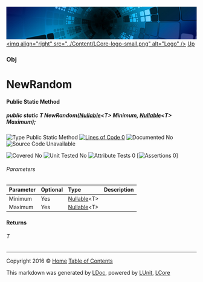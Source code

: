 ![](../Content/LCore-banner-small.png "")
[&lt;img align=&quot;right&quot; src=&quot;../Content/LCore-logo-small.png&quot; alt=&quot;Logo&quot; /&gt;](../../README.md)
[Up](Obj.md)

### Obj

# NewRandom

#### Public Static Method

##### public static T NewRandom(<a href="https://msdn.microsoft.com/en-us/library/b3h38hb0.aspx" alt="" target="_blank">Nullable</a>&lt;T&gt; Minimum, <a href="https://msdn.microsoft.com/en-us/library/b3h38hb0.aspx" alt="" target="_blank">Nullable</a>&lt;T&gt; Maximum);

![Type Public Static Method](http://b.repl.ca/v1/Type-Public%20Static%20Method-Blue.png "") [![Lines of Code 0](http://b.repl.ca/v1/Lines%20of%20Code-0-red.png "")](#L)    ![Documented No](http://b.repl.ca/v1/Documented-No-red.png "") ![Source Code Unavailable](http://b.repl.ca/v1/Source%20Code-Unavailable-red.png "")

![Covered No](http://b.repl.ca/v1/Covered-No-red.png "") ![Unit Tested No](http://b.repl.ca/v1/Unit%20Tested-No-lightgrey.png "") ![Attribute Tests 0](http://b.repl.ca/v1/Attribute%20Tests-0-lightgrey.png "") [![Assertions 0](http://b.repl.ca/v1/Assertions-0-lightgrey.png "")]

###### Parameters

Parameter | Optional | Type | Description
:---  | :---  | :---  | :--- 
Minimum | Yes | <a href="https://msdn.microsoft.com/en-us/library/b3h38hb0.aspx" alt="" target="_blank">Nullable</a>&lt;T&gt; | 
Maximum | Yes | <a href="https://msdn.microsoft.com/en-us/library/b3h38hb0.aspx" alt="" target="_blank">Nullable</a>&lt;T&gt; | 


#### Returns

###### T



---

Copyright 2016 &copy; [Home](../../README.md) [Table of Contents](../../TableOfContents.md)

This markdown was generated by [LDoc](https://github.com/CodeSingularity/LDoc), powered by [LUnit](https://github.com/CodeSingularity/LUnit), [LCore](https://github.com/CodeSingularity/LCore)
